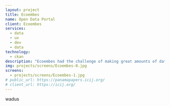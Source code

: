 ```yaml
---
layout: project
title: Ecoembes
name: Open Data Portal
client: Ecoembes
services:
  - data
  - ux
  - dev
  - data
technology:
  - ckan
description: "Ecoembes had the challenge of making great amounts of data accessible and usable by both employees and external collaborators. Current attempts with traditional intranet software make data browsing a poor experience. We helped them to make their data publishing agile and data consumption a good experience. We customized, implemented and integrated the open source data portal CKAN with their systems."
img: projects/screens/Ecoembes-0.jpg
screens:
  - projects/screens/Ecoembes-1.jpg
# public_url: https://panamapapers.icij.org/
# client_url: https://icij.org/
---
```


wadus
